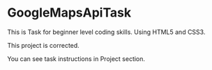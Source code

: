 # GoogleMapsApiTask

This is Task for beginner level coding skills.
Using HTML5 and CSS3.

This project is corrected.

You can see task instructions in Project section.
